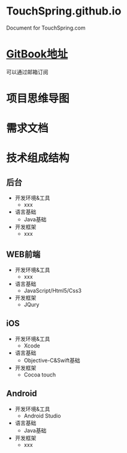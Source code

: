 # TouchSpring.github.io
Document for TouchSpring.com
# [GitBook地址](https://www.gitbook.com/book/touchspring/document/details)
可以通过邮箱订阅

# 项目思维导图
# 需求文档
# 技术组成结构
## 后台
- 开发环境&工具
  - xxx
- 语言基础
  - Java基础
- 开发框架
  - xxx

## WEB前端
- 开发环境&工具
  - xxx
- 语言基础
  - JavaScript/Html5/Css3
- 开发框架
  - JQury

## iOS
- 开发环境&工具
  - Xcode
- 语言基础
  - Objective-C&Swift基础
- 开发框架
  - Cocoa touch
     
  
## Android
- 开发环境&工具
  - Android Studio
- 语言基础
  - Java基础
- 开发框架
  - xxx
